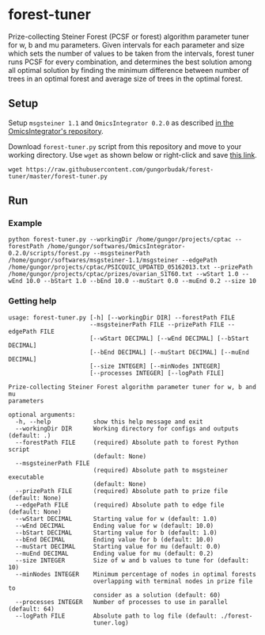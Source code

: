 # forest-tuner

Prize-collecting Steiner Forest (PCSF or forest) algorithm parameter tuner for w, b and mu parameters. Given intervals for each parameter and size which sets the number of values to be taken from the intervals, forest tuner runs PCSF for every combination, and determines the best solution among all optimal solution by finding the minimum difference between number of trees in an optimal forest and average size of trees in the optimal forest.

## Setup

Setup `msgsteiner 1.1` and `OmicsIntegrator 0.2.0` as described [in the OmicsIntegrator's repository](https://github.com/fraenkel-lab/OmicsIntegrator).

Download `forest-tuner.py` script from this repository and move to your working directory. Use `wget` as shown below or right-click and save [this link](https://raw.githubusercontent.com/gungorbudak/forest-tuner/master/forest-tuner.py).

    wget https://raw.githubusercontent.com/gungorbudak/forest-tuner/master/forest-tuner.py

## Run

### Example

    python forest-tuner.py --workingDir /home/gungor/projects/cptac --forestPath /home/gungor/softwares/OmicsIntegrator-0.2.0/scripts/forest.py --msgsteinerPath /home/gungor/softwares/msgsteiner-1.1/msgsteiner --edgePath /home/gungor/projects/cptac/PSICQUIC_UPDATED_05162013.txt --prizePath /home/gungor/projects/cptac/prizes/ovarian_S1T60.txt --wStart 1.0 --wEnd 10.0 --bStart 1.0 --bEnd 10.0 --muStart 0.0 --muEnd 0.2 --size 10


### Getting help

    usage: forest-tuner.py [-h] [--workingDir DIR] --forestPath FILE
                           --msgsteinerPath FILE --prizePath FILE --edgePath FILE
                           [--wStart DECIMAL] [--wEnd DECIMAL] [--bStart DECIMAL]
                           [--bEnd DECIMAL] [--muStart DECIMAL] [--muEnd DECIMAL]
                           [--size INTEGER] [--minNodes INTEGER]
                           [--processes INTEGER] [--logPath FILE]

    Prize-collecting Steiner Forest algorithm parameter tuner for w, b and mu
    parameters

    optional arguments:
      -h, --help            show this help message and exit
      --workingDir DIR      Working directory for configs and outputs (default: .)
      --forestPath FILE     (required) Absolute path to forest Python script
                            (default: None)
      --msgsteinerPath FILE
                            (required) Absolute path to msgsteiner executable
                            (default: None)
      --prizePath FILE      (required) Absolute path to prize file (default: None)
      --edgePath FILE       (required) Absolute path to edge file (default: None)
      --wStart DECIMAL      Starting value for w (default: 1.0)
      --wEnd DECIMAL        Ending value for w (default: 10.0)
      --bStart DECIMAL      Starting value for b (default: 1.0)
      --bEnd DECIMAL        Ending value for b (default: 10.0)
      --muStart DECIMAL     Starting value for mu (default: 0.0)
      --muEnd DECIMAL       Ending value for mu (default: 0.2)
      --size INTEGER        Size of w and b values to tune for (default: 10)
      --minNodes INTEGER    Minimum percentage of nodes in optimal forests
                            overlapping with terminal nodes in prize file to
                            consider as a solution (default: 60)
      --processes INTEGER   Number of processes to use in parallel (default: 64)
      --logPath FILE        Absolute path to log file (default: ./forest-
                            tuner.log)
